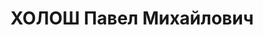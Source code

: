 ---
title: ХОЛОШ Павел Михайлович
description: 'Род. в 1903, Украина, Днепропетровская обл., с. Мосты, украинец, обр.:
  высшее, член ВКП(б) с 1925. Проживал: Харьков. Педагог, директор фин.-эконом. института

  Арестован 12.09.1937. Обв. по ст. 54-7-8-11 (участник антисоветской террористической
  вредительской организации правых). Приговор: ВК ВС СССР, 05.12.1937 – ВМН. Расстрелян
  06.12.1937.

  Реабилитирован 17.10.1957'
---